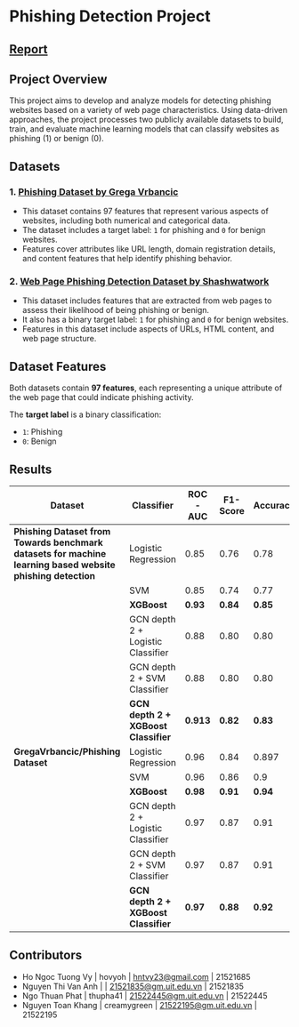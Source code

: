 # Phishing Detection Project

## [Report](report.com)

## Project Overview
This project aims to develop and analyze models for detecting phishing websites based on a variety of web page characteristics. Using data-driven approaches, the project processes two publicly available datasets to build, train, and evaluate machine learning models that can classify websites as phishing (1) or benign (0).

## Datasets

### 1. [Phishing Dataset by Grega Vrbancic](https://github.com/GregaVrbancic/Phishing-Dataset)
   - This dataset contains 97 features that represent various aspects of websites, including both numerical and categorical data.
   - The dataset includes a target label: `1` for phishing and `0` for benign websites.
   - Features cover attributes like URL length, domain registration details, and content features that help identify phishing behavior.

### 2. [Web Page Phishing Detection Dataset by Shashwatwork](https://www.kaggle.com/datasets/shashwatwork/web-page-phishing-detection-dataset)
   - This dataset includes features that are extracted from web pages to assess their likelihood of being phishing or benign.
   - It also has a binary target label: `1` for phishing and `0` for benign websites.
   - Features in this dataset include aspects of URLs, HTML content, and web page structure.

## Dataset Features
Both datasets contain **97 features**, each representing a unique attribute of the web page that could indicate phishing activity.

The **target label** is a binary classification:
- `1`: Phishing
- `0`: Benign

## Results

| Dataset                                           | Classifier                           | ROC - AUC | F1-Score | Accuracy | AIC     | BIC     |
|---------------------------------------------------|--------------------------------------|-----------|----------|----------|---------|---------|
| **Phishing Dataset from Towards benchmark datasets for machine learning based website phishing detection** | Logistic Regression                  | 0.85      | 0.76     | 0.78     | 1694.57 | 1890.67 |
|                                                   | SVM                                  | 0.85      | 0.74     | 0.77     | 12454.74| 41956.60|
|                                                   | **XGBoost**                              | **0.93**      | **0.84**     | **0.85**     | **1206.12** | **1402.22** |
|                                                   | GCN depth 2 + Logistic Classifier    | 0.88      | 0.80     | 0.80     | 1595.29 | 1949.36 |
|                                                   | GCN depth 2 + SVM Classifier         | 0.88      | 0.80     | 0.80     | 10524.69| 35173.12|
|                                                   | **GCN depth 2 + XGBoost Classifier**     | **0.913**     | **0.82**     | **0.83**     | **1426.12** | **1780.19** |
| **GregaVrbancic/Phishing Dataset**                | Logistic Regression                  | 0.96      | 0.84     | 0.897    | 7082.94 | 6813.1  |
|                                                   | SVM                                  | 0.96      | 0.86     | 0.9      | 6847.78 | 7110.12 |
|                                                   | **XGBoost**                              | **0.98**      | **0.91**     | **0.94**     | **4274.08** | **4536.42** |
|                                                   | GCN depth 2 + Logistic Classifier    | 0.97      | 0.87     | 0.91     | 5779.43 | 6266.63 |
|                                                   | GCN depth 2 + SVM Classifier         | 0.97      | 0.87     | 0.91     | 6046.63 | 6526.33 |
|                                                   | **GCN depth 2 + XGBoost Classifier**     | **0.97**      | **0.88**     | **0.92**     | **5239.03** | **5725.23** |

## Contributors
- Ho Ngoc Tuong Vy | hovyoh |  hntvy23@gmail.com | 21521685
- Nguyen Thi Van Anh |  | 21521835@gm.uit.edu.vn | 21521835
- Ngo Thuan Phat | thupha41 | 21522445@gm.uit.edu.vn | 21522445
- Nguyen Toan Khang | creamygreen | 21522195@gm.uit.edu.vn | 21522195
